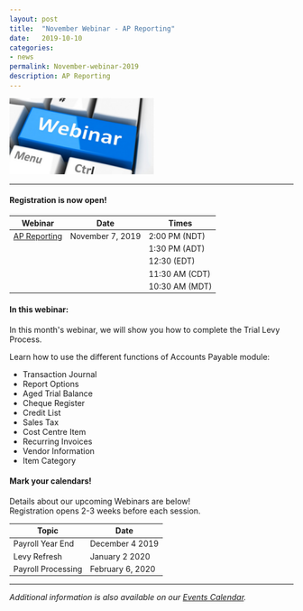 ```yaml
---
layout: post
title:  "November Webinar - AP Reporting"
date:   2019-10-10
categories:
- news
permalink: November-webinar-2019
description: AP Reporting
---
```


![Webinar](/images/webinar.png "Webinar")

---

#### **Registration is now open!** 

| Webinar | Date | Times |
| ---- | ---- | ---- |
| [AP Reporting](http://go.townsuite.com/201911APReporting) | November 7, 2019 | 2:00 PM (NDT) |
| | | 1:30 PM (ADT) |
| | | 12:30 (EDT) |
| | | 11:30 AM (CDT) |
| | | 10:30 AM (MDT) |

#### **In this webinar:**  

In this month's webinar, we will show you how to complete the Trial Levy Process.

Learn how to use the different functions of Accounts Payable module:

+ Transaction Journal 
+ Report Options 
+ Aged Trial Balance 
+ Cheque Register 
+ Credit List 
+ Sales Tax 
+ Cost Centre Item 
+ Recurring Invoices 
+ Vendor Information 
+ Item Category

#### **Mark your calendars!**

Details about our upcoming Webinars are below!  
Registration opens 2-3 weeks before each session.

| Topic | Date |
| ---- | ---- |
| Payroll Year End | December 4 2019 |
| Levy Refresh | January 2 2020 |
| Payroll Processing | February 6, 2020 |

---
*Additional information is also available on our [Events Calendar](https://townsuite.com/events).*
